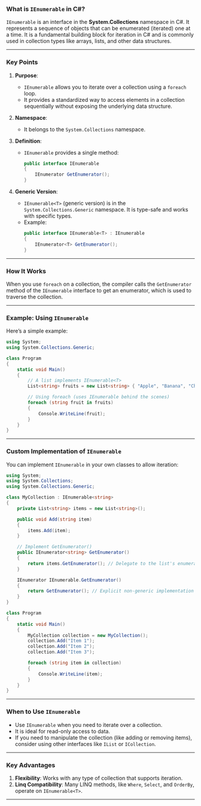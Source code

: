 ### **What is `IEnumerable` in C#?**

`IEnumerable` is an interface in the **System.Collections** namespace in C#. It represents a sequence of objects that can be enumerated (iterated) one at a time. It is a fundamental building block for iteration in C# and is commonly used in collection types like arrays, lists, and other data structures.

---

### **Key Points**

1. **Purpose**:

   - `IEnumerable` allows you to iterate over a collection using a `foreach` loop.
   - It provides a standardized way to access elements in a collection sequentially without exposing the underlying data structure.

2. **Namespace**:

   - It belongs to the `System.Collections` namespace.

3. **Definition**:

   - `IEnumerable` provides a single method:
     ```csharp
     public interface IEnumerable
     {
         IEnumerator GetEnumerator();
     }
     ```

4. **Generic Version**:
   - `IEnumerable<T>` (generic version) is in the `System.Collections.Generic` namespace. It is type-safe and works with specific types.
   - Example:
     ```csharp
     public interface IEnumerable<T> : IEnumerable
     {
         IEnumerator<T> GetEnumerator();
     }
     ```

---

### **How It Works**

When you use `foreach` on a collection, the compiler calls the `GetEnumerator` method of the `IEnumerable` interface to get an enumerator, which is used to traverse the collection.

---

### **Example: Using `IEnumerable`**

Here’s a simple example:

```csharp
using System;
using System.Collections.Generic;

class Program
{
    static void Main()
    {
        // A list implements IEnumerable<T>
        List<string> fruits = new List<string> { "Apple", "Banana", "Cherry" };

        // Using foreach (uses IEnumerable behind the scenes)
        foreach (string fruit in fruits)
        {
            Console.WriteLine(fruit);
        }
    }
}
```

---

### **Custom Implementation of `IEnumerable`**

You can implement `IEnumerable` in your own classes to allow iteration:

```csharp
using System;
using System.Collections;
using System.Collections.Generic;

class MyCollection : IEnumerable<string>
{
    private List<string> items = new List<string>();

    public void Add(string item)
    {
        items.Add(item);
    }

    // Implement GetEnumerator()
    public IEnumerator<string> GetEnumerator()
    {
        return items.GetEnumerator(); // Delegate to the list's enumerator
    }

    IEnumerator IEnumerable.GetEnumerator()
    {
        return GetEnumerator(); // Explicit non-generic implementation
    }
}

class Program
{
    static void Main()
    {
        MyCollection collection = new MyCollection();
        collection.Add("Item 1");
        collection.Add("Item 2");
        collection.Add("Item 3");

        foreach (string item in collection)
        {
            Console.WriteLine(item);
        }
    }
}
```

---

### **When to Use `IEnumerable`**

- Use `IEnumerable` when you need to iterate over a collection.
- It is ideal for read-only access to data.
- If you need to manipulate the collection (like adding or removing items), consider using other interfaces like `IList` or `ICollection`.

---

### **Key Advantages**

1. **Flexibility**: Works with any type of collection that supports iteration.
2. **Linq Compatibility**: Many LINQ methods, like `Where`, `Select`, and `OrderBy`, operate on `IEnumerable<T>`.

---
